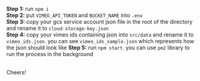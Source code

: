 **Step 1:** run `npm i`
<br/>
**Step 2:** put `VIMEO_API_TOKEN` and `BUCKET_NAME` into `.env`
<br/>
**Step 3:** copy your gcs service account json file in the root of the directory and rename it to `cloud-storage-key.json`
<br/>
**Step 4:** copy your vimeo ids containing json into `src/data` and rename it to `vimeo_ids.json`. you can see `vimeo_ids_sample.json` which represents how the json should look like
**Step 5:** run `npm start`. you can use `pm2` library to run the process in the background
<br/>
<br/>

Cheers!
